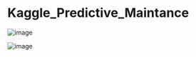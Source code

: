 # Kaggle_Predictive_Maintance

![image](https://user-images.githubusercontent.com/28086338/209475813-33a703e1-6111-4edd-93ff-6a4d7befc45c.png)

![image](https://user-images.githubusercontent.com/28086338/209475818-66b9b80a-1a90-48b0-8f9d-11596330a2ed.png)
